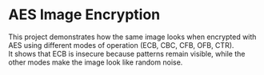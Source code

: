 
# AES Image Encryption

This project demonstrates how the same image looks when encrypted with AES using different modes of operation (ECB, CBC, CFB, OFB, CTR).  
It shows that ECB is insecure because patterns remain visible, while the other modes make the image look like random noise.
